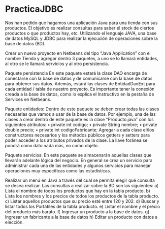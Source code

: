 # PracticaJDBC

Nos han pedido que hagamos una aplicación Java para una tienda con sus productos. El
objetivo es realizar consultas para saber el stock de ciertos productos o que productos hay,
etc. Utilizando el lenguaje JAVA, una base de datos MySQL y JDBC para realizar la ejecución
de operaciones sobre la base de datos (BD).

Crear un nuevo proyecto en Netbeans del tipo “Java Application” con el nombre Tienda y
agregar dentro 3 paquetes, a uno se lo llamará entidades, al otro se le llamará servicios y al
otro persistencia.

Paquete persistencia
En este paquete estará la clase DAO encarga de conectarse con la base de datos y de
comunicarse con la base de datos para obtener sus datos. Además, estará las clases de
EntidadDaoExt para cada entidad / tabla de nuestro proyecto.
Es importante tener la conexión creada a la base de datos, como lo explica el Instructivo en la
pestaña de Services en Netbeans.

Paquete entidades:
Dentro de este paquete se deben crear todas las clases necesarias que vamos a usar de la
base de datos. Por ejemplo, una de las clases a crear dentro de este paquete es la clase
“Producto.java” con los siguientes atributos:
• private int codigo;
• private String nombre;
• private double precio;
• private int codigoFabricante;
Agregar a cada clase el/los constructores necesarios y los métodos públicos getters y setters
para poder acceder a los atributos privados de la clase. La llave foránea se pondrá como dato
nada más, no como objeto.

Paquete servicios:
En este paquete se almacenarán aquellas clases que llevarán adelante lógica del negocio. En
general se crea un servicio para administrar cada una de las entidades y algunos servicios
para manejar operaciones muy específicas como las estadísticas.

Realizar un menú en Java a través del cual se permita elegir qué consulta se desea realizar.
Las consultas a realizar sobre la BD son las siguientes:
a) Lista el nombre de todos los productos que hay en la tabla producto.
b) Lista los nombres y los precios de todos los productos de la tabla producto.
c) Listar aquellos productos que su precio esté entre 120 y 202.
d) Buscar y listar todos los Portátiles de la tabla producto.
e) Listar el nombre y el precio del producto más barato.
f) Ingresar un producto a la base de datos.
g) Ingresar un fabricante a la base de datos
h) Editar un producto con datos a elección.
